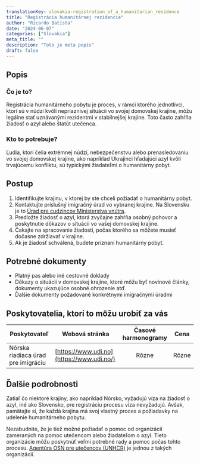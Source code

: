 ```yaml
---
translationKey: slovakia-registration_of_a_humanitarian_residence
title: "Registrácia humanitárnej rezidencie"
author: "Ricardo Batista"
date: "2024-06-07"
categories: ["Slovakia"]
meta_title: ""
description: "Toto je meta popis"
draft: false
---
```


## Popis
### Čo je to?
Registrácia humanitárneho pobytu je proces, v rámci ktorého jednotlivci, ktorí sú v núdzi kvôli nepriaznivej situácii vo svojej domovskej krajine, môžu legálne stať uznávanými rezidentmi v stabilnejšej krajine. Toto často zahŕňa žiadosť o azyl alebo štatút utečenca.

### Kto to potrebuje?
Ľudia, ktorí čelia extrémnej núdzi, nebezpečenstvu alebo prenasledovaniu vo svojej domovskej krajine, ako napríklad Ukrajinci hľadajúci azyl kvôli trvajúcemu konfliktu, sú typickými žiadateľmi o humanitárny pobyt.

## Postup
1. Identifikujte krajinu, v ktorej by ste chceli požiadať o humanitárny pobyt.
2. Kontaktujte príslušný imigračný úrad vo vybranej krajine. Na Slovensku je to [Úrad pre cudzincov Ministerstva vnútra](https://www.minv.sk/?oc-foreigners).
3. Predložte žiadosť o azyl, ktorá zvyčajne zahŕňa osobný pohovor a poskytnutie dôkazov o situácii vo vašej domovskej krajine.
4. Čakajte na spracovanie žiadosti, počas ktorého sa môžete musieť dočasne zdržiavať v krajine.
5. Ak je žiadosť schválená, budete priznaní humanitárny pobyt.

## Potrebné dokumenty
- Platný pas alebo iné cestovné doklady
- Dôkazy o situácii v domovskej krajine, ktoré môžu byť novinové články, dokumenty ukazujúce osobné ohrozenie atď.
- Ďalšie dokumenty požadované konkrétnymi imigračnými úradmi

## Poskytovatelia, ktorí to môžu urobiť za vás

| Poskytovateľ   |     Webová stránka     |     Časové harmonogramy    |       Cena      |
| --------------- | --------------- |  :-------------: | :-------------: |
| Nórska riadiaca úrad pre imigráciu      |  [https://www.udi.no](https://www.udi.no/)      |  Rôzne      |   Rôzne      |

## Ďalšie podrobnosti
Zatiaľ čo niektoré krajiny, ako napríklad Nórsko, vyžadujú víza na žiadosť o azyl, iné ako Slovensko, pre registráciu procesu víza nevyžadujú. Avšak, pamätajte si, že každá krajina má svoj vlastný proces a požiadavky na udelenie humanitárneho pobytu.

Nezabudnite, že je tiež možné požiadať o pomoc od organizácií zameraných na pomoc utečencom alebo žiadateľom o azyl. Tieto organizácie môžu poskytnúť veľmi potrebné rady a pomoc počas tohto procesu. [Agentúra OSN pre utečencov (UNHCR)](https://www.unhcr.org/) je jednou z takých organizácií.